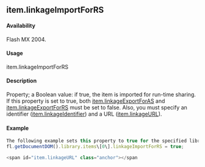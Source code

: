 ## item.linkageImportForRS

#### Availability

Flash MX 2004.

#### Usage

item.linkageImportForRS

#### Description

Property; a Boolean value: if true, the item is imported for run-time sharing. If this property is set to true, both [item.linkageExportForAS](#!AdobeDocs/developers-animatesdk-docs/master/Item_object/item7.md) and [item.linkageExportForRS](#!AdobeDocs/developers-animatesdk-docs/master/Item_object/item8.md) must be set to false. Also, you must specify an identifier ([item.linkageIdentifier](#!AdobeDocs/developers-animatesdk-docs/master/Item_object/item10.md)) and a URL ([item.linkageURL](#!AdobeDocs/developers-animatesdk-docs/master/Item_object/item12.md)).

#### Example

```javascript
The following example sets this property to true for the specified library item:
fl.getDocumentDOM().library.items\[0\].linkageImportForRS = true;

<span id="item.linkageURL" class="anchor"></span
```